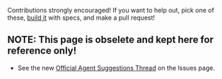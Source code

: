 Contributions strongly encouraged! If you want to help out, pick one of these, [build it](https://github.com/cantino/huginn/wiki/Creating-a-new-agent) with specs, and make a pull request!

## NOTE: This page is obselete and kept here for reference only!

* See the new [Official Agent Suggestions Thread](https://github.com/cantino/huginn/issues/353) on the Issues page.

